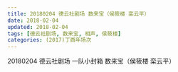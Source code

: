 ```yaml
---
title: 20180204 德云社剧场 数来宝（侯筱楼 栾云平）
date: 2018-02-04
updated: 2018-02-04
tags: [德云社剧场, 数来宝, 相声, 侯筱楼] 
categories: (2017)丁酉年场次 
---
```

20180204 德云社剧场 一队小封箱 数来宝（侯筱楼 栾云平）
